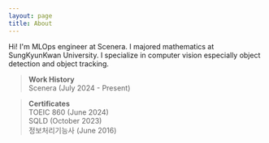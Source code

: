 ```yaml
---
layout: page
title: About
---
```

Hi! I'm MLOps engineer at Scenera. I majored mathematics at SungKyunKwan University. I specialize in computer vision especially object detection and object tracking.

>**Work History**   
Scenera (July 2024 - Present)

>**Certificates**   
TOEIC 860 (June 2024)  
SQLD (October 2023)  
정보처리기능사 (June 2016)


